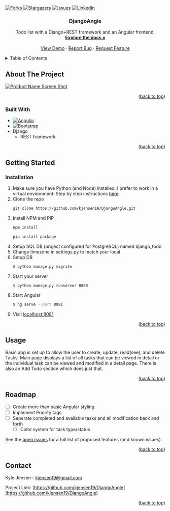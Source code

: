 <!-- Improved compatibility of back to top link: See: https://github.com/othneildrew/Best-README-Template/pull/73 -->
<a name="readme-top"></a>
<!--
*** Thanks for checking out the Best-README-Template. If you have a suggestion
*** that would make this better, please fork the repo and create a pull request
*** or simply open an issue with the tag "enhancement".
*** Don't forget to give the project a star!
*** Thanks again! Now go create something AMAZING! :D
-->



<!-- PROJECT SHIELDS -->
<!--
*** I'm using markdown "reference style" links for readability.
*** Reference links are enclosed in brackets [ ] instead of parentheses ( ).
*** See the bottom of this document for the declaration of the reference variables
*** for contributors-url, forks-url, etc. This is an optional, concise syntax you may use.
*** https://www.markdownguide.org/basic-syntax/#reference-style-links
-->

[![Forks][forks-shield]][forks-url]
[![Stargazers][stars-shield]][stars-url]
[![Issues][issues-shield]][issues-url]
[![LinkedIn][linkedin-shield]][linkedin-url]


<h3 align="center">DjangoAngle</h3>

  <p align="center">
    Todo list with a Django+REST framework and an Angular frontend.
    <br />
    <a href="https://github.com/kjensen19/DjangoAngle"><strong>Explore the docs »</strong></a>
    <br />
    <br />
    <a href="https://github.com/kjensen19/DjangoAngle">View Demo</a>
    ·
    <a href="https://github.com/kjensen19/DjangoAngle/issues">Report Bug</a>
    ·
    <a href="https://github.com/kjensen19/DjangoAngle/issues">Request Feature</a>
  </p>
</div>



<!-- TABLE OF CONTENTS -->
<details>
  <summary>Table of Contents</summary>
  <ol>
    <li>
      <a href="#about-the-project">About The Project</a>
      <ul>
        <li><a href="#built-with">Built With</a></li>
      </ul>
    </li>
    <li>
      <a href="#getting-started">Getting Started</a>
      <ul>
        <li><a href="#installation">Installation</a></li>
      </ul>
    </li>
    <li><a href="#usage">Usage</a></li>
    <li><a href="#roadmap">Roadmap</a></li>
    <li><a href="#contact">Contact</a></li>
  </ol>
</details>



<!-- ABOUT THE PROJECT -->
## About The Project

[![Product Name Screen Shot][product-screenshot]](todoAngle/DjangoAngleSS.png)

<p align="right">(<a href="#readme-top">back to top</a>)</p>



### Built With


* [![Angular][Angular.io]][Angular-url]
* [![Bootstrap][Bootstrap.com]][Bootstrap-url]
* Django
    * REST framework


<p align="right">(<a href="#readme-top">back to top</a>)</p>



<!-- GETTING STARTED -->
## Getting Started

### Installation

1. Make sure you have Python (and Node) installed, I prefer to work in a virtual environment:
    Step by step instructions [here](https://medium.com/geekculture/installing-python-3-x-development-environment-on-macos-a64c0141b20c)
2. Clone the repo
   ```sh
   git clone https://github.com/kjensen19/DjangoAngle.git
   ```
3. Install NPM and PIP 
   ```sh
   npm install
   ```
   ```sh
   pip install package
   ```
4. Setup SQL DB (project configured for PostgreSQL) named django_todo
5. Change timezone in settings.py to match your local
6. Setup DB
    ```sh
    $ python manage.py migrate
    ```
7. Start your server
    ```sh
    $ python manage.py runserver 8080
    ```
8. Start Angular
    ```sh
    $ ng serve --port 8081
    ```
9. Visit [localhost:8081](http://localhost:8081/todo)

<p align="right">(<a href="#readme-top">back to top</a>)</p>



<!-- USAGE EXAMPLES -->
## Usage

Basic app is set up to allow the user to create, update, read(see), and delete Tasks. Main page displays a list of all tasks that can be viewed in detail or the individual task can be viewed and modified in a detail page. There is also an Add Todo section which does just that.

<p align="right">(<a href="#readme-top">back to top</a>)</p>



<!-- ROADMAP -->
## Roadmap

- [ ] Create more than basic Angular styling
- [ ] Implement Priority tags
- [ ] Seperate completed and available tasks and all modification back and forth
    - [ ] Color system for task type/status

See the [open issues](https://github.com/kjensen19/DjangoAngle/issues) for a full list of proposed features (and known issues).

<p align="right">(<a href="#readme-top">back to top</a>)</p>

<!-- CONTACT -->
## Contact

Kyle Jensen - kjensen19@gmail.com

Project Link: [https://github.com/kjensen19/DjangoAngle](https://github.com/kjensen19/DjangoAngle)

<p align="right">(<a href="#readme-top">back to top</a>)</p>

<!-- MARKDOWN LINKS & IMAGES -->
<!-- https://www.markdownguide.org/basic-syntax/#reference-style-links -->
[contributors-shield]: https://img.shields.io/github/contributors/kjensen19/DjangoAngle.svg?style=for-the-badge
[contributors-url]: https://github.com/kjensen19/DjangoAngle/graphs/contributors
[forks-shield]: https://img.shields.io/github/forks/kjensen19/DjangoAngle.svg?style=for-the-badge
[forks-url]: https://github.com/kjensen19/DjangoAngle/network/members
[stars-shield]: https://img.shields.io/github/stars/kjensen19/DjangoAngle.svg?style=for-the-badge
[stars-url]: https://github.com/kjensen19/DjangoAngle/stargazers
[issues-shield]: https://img.shields.io/github/issues/kjensen19/DjangoAngle.svg?style=for-the-badge
[issues-url]: https://github.com/kjensen19/DjangoAngle/issues
[license-shield]: https://img.shields.io/github/license/kjensen19/DjangoAngle.svg?style=for-the-badge
[license-url]: https://github.com/kjensen19/DjangoAngle/blob/master/LICENSE.txt
[linkedin-shield]: https://img.shields.io/badge/-LinkedIn-black.svg?style=for-the-badge&logo=linkedin&colorB=555
[linkedin-url]: https://linkedin.com/in/https://www.linkedin.com/in/kyle-jensen-solutions/
[product-screenshot]: images/screenshot.png
[Next.js]: https://img.shields.io/badge/next.js-000000?style=for-the-badge&logo=nextdotjs&logoColor=white
[Next-url]: https://nextjs.org/
[React.js]: https://img.shields.io/badge/React-20232A?style=for-the-badge&logo=react&logoColor=61DAFB
[React-url]: https://reactjs.org/
[Vue.js]: https://img.shields.io/badge/Vue.js-35495E?style=for-the-badge&logo=vuedotjs&logoColor=4FC08D
[Vue-url]: https://vuejs.org/
[Angular.io]: https://img.shields.io/badge/Angular-DD0031?style=for-the-badge&logo=angular&logoColor=white
[Angular-url]: https://angular.io/
[Svelte.dev]: https://img.shields.io/badge/Svelte-4A4A55?style=for-the-badge&logo=svelte&logoColor=FF3E00
[Svelte-url]: https://svelte.dev/
[Laravel.com]: https://img.shields.io/badge/Laravel-FF2D20?style=for-the-badge&logo=laravel&logoColor=white
[Laravel-url]: https://laravel.com
[Bootstrap.com]: https://img.shields.io/badge/Bootstrap-563D7C?style=for-the-badge&logo=bootstrap&logoColor=white
[Bootstrap-url]: https://getbootstrap.com
[JQuery.com]: https://img.shields.io/badge/jQuery-0769AD?style=for-the-badge&logo=jquery&logoColor=white
[JQuery-url]: https://jquery.com 